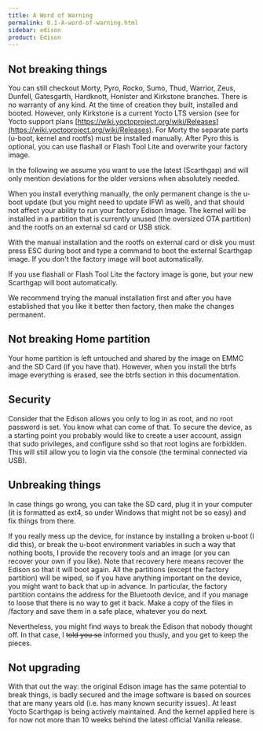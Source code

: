 ```yaml
---
title: A Word of Warning
permalink: 0.1-A-word-of-warning.html
sidebar: edison
product: Edison
---
```

## Not breaking things
You can still checkout Morty, Pyro, Rocko, Sumo, Thud, Warrior, Zeus, Dunfell, Gatesgarth, Hardknott, Honister and Kirkstone branches. There is no warranty of any kind. At the time of creation they built, installed and booted. However, only Kirkstone is a current Yocto LTS version (see for Yocto support plans [https://wiki.yoctoproject.org/wiki/Releases](https://wiki.yoctoproject.org/wiki/Releases). For Morty the separate parts (u-boot, kernel and rootfs) must be installed manually. After Pyro this is optional, you can use flashall or Flash Tool Lite and overwrite your factory image.

In the following we assume you want to use the latest (Scarthgap) and will only mention deviations for the older versions when absolutely needed.

When you install everything manually, the only permanent change is the u-boot update (but you might need to update IFWI as well), and that should not affect your ability to run your factory Edison Image. The kernel will be installed in a partition that is currently unused (the oversized OTA partition) and the rootfs on an external sd card or USB stick.

With the manual installation and the rootfs on external card or disk you must press ESC during boot and type a command to boot the external Scarthgap image. If you don't the factory image will boot automatically.

If you use flashall or Flash Tool Lite the factory image is gone, but your new Scarthgap will boot automatically.

We recommend trying the manual installation first and after you have established that you like it better then factory, then make the changes permanent.

## Not breaking Home partition

Your home partition is left untouched and shared by the image on EMMC and the SD Card (if you have that).
However, when you install the btrfs image everything is erased, see the btrfs section in this documentation.

## Security

Consider that the Edison allows you only to log in as root, and no root password is set. You know what can come of that. To secure the device, as a starting point you probably would like to create a user account, assign that sudo privileges, and configure sshd so that root logins are forbidden. This will still allow you to login via the console (the terminal connected via USB).

## Unbreaking things

In case things go wrong, you can take the SD card, plug it in your computer (it is formatted as ext4, so under Windows that might not be so easy) and fix things from there.

If you really mess up the device, for instance by installing a broken u-boot (I did this), or break the u-boot environment variables in such a way that nothing boots, I provide the recovery tools and an image (or you can recover your own if you like). Note that recovery here means recover the Edison so that it will boot again.  All the partitions (except the factory partition) will be wiped, so if you have anything important on the device, you might want to back that up in advance. In particular, the factory partition contains the address for the Bluetooth device, and if you manage to loose that there is no way to get it back. Make a copy of the files in /factory and save them in a safe place, whatever you do next.

Nevertheless, you might find ways to break the Edison that nobody thought off. In that case, I ~~told you so~~ informed you thusly, and you get to keep the pieces.

## Not upgrading

With that out the way: the original Edison image has the same potential to break things, is badly secured and the image software is based on sources that are many years old (i.e. has many known security issues). At least Yocto Scarthgap is being actively maintained. And the kernel applied here is for now not more than 10 weeks behind the latest official Vanilla release.
